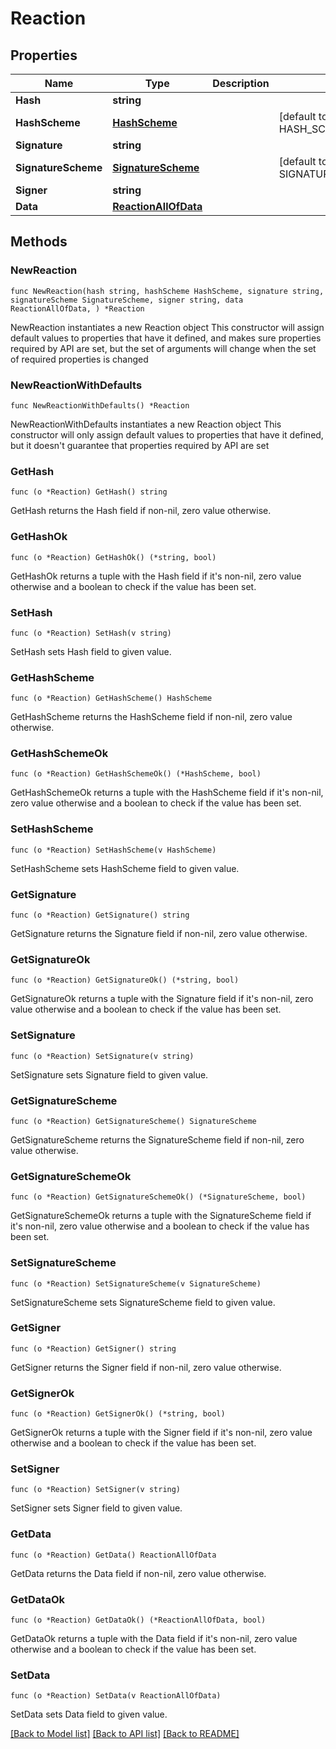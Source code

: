 # Reaction

## Properties

Name | Type | Description | Notes
------------ | ------------- | ------------- | -------------
**Hash** | **string** |  | 
**HashScheme** | [**HashScheme**](HashScheme.md) |  | [default to HASH_SCHEME_BLAKE3]
**Signature** | **string** |  | 
**SignatureScheme** | [**SignatureScheme**](SignatureScheme.md) |  | [default to SIGNATURE_SCHEME_ED25519]
**Signer** | **string** |  | 
**Data** | [**ReactionAllOfData**](ReactionAllOfData.md) |  | 

## Methods

### NewReaction

`func NewReaction(hash string, hashScheme HashScheme, signature string, signatureScheme SignatureScheme, signer string, data ReactionAllOfData, ) *Reaction`

NewReaction instantiates a new Reaction object
This constructor will assign default values to properties that have it defined,
and makes sure properties required by API are set, but the set of arguments
will change when the set of required properties is changed

### NewReactionWithDefaults

`func NewReactionWithDefaults() *Reaction`

NewReactionWithDefaults instantiates a new Reaction object
This constructor will only assign default values to properties that have it defined,
but it doesn't guarantee that properties required by API are set

### GetHash

`func (o *Reaction) GetHash() string`

GetHash returns the Hash field if non-nil, zero value otherwise.

### GetHashOk

`func (o *Reaction) GetHashOk() (*string, bool)`

GetHashOk returns a tuple with the Hash field if it's non-nil, zero value otherwise
and a boolean to check if the value has been set.

### SetHash

`func (o *Reaction) SetHash(v string)`

SetHash sets Hash field to given value.


### GetHashScheme

`func (o *Reaction) GetHashScheme() HashScheme`

GetHashScheme returns the HashScheme field if non-nil, zero value otherwise.

### GetHashSchemeOk

`func (o *Reaction) GetHashSchemeOk() (*HashScheme, bool)`

GetHashSchemeOk returns a tuple with the HashScheme field if it's non-nil, zero value otherwise
and a boolean to check if the value has been set.

### SetHashScheme

`func (o *Reaction) SetHashScheme(v HashScheme)`

SetHashScheme sets HashScheme field to given value.


### GetSignature

`func (o *Reaction) GetSignature() string`

GetSignature returns the Signature field if non-nil, zero value otherwise.

### GetSignatureOk

`func (o *Reaction) GetSignatureOk() (*string, bool)`

GetSignatureOk returns a tuple with the Signature field if it's non-nil, zero value otherwise
and a boolean to check if the value has been set.

### SetSignature

`func (o *Reaction) SetSignature(v string)`

SetSignature sets Signature field to given value.


### GetSignatureScheme

`func (o *Reaction) GetSignatureScheme() SignatureScheme`

GetSignatureScheme returns the SignatureScheme field if non-nil, zero value otherwise.

### GetSignatureSchemeOk

`func (o *Reaction) GetSignatureSchemeOk() (*SignatureScheme, bool)`

GetSignatureSchemeOk returns a tuple with the SignatureScheme field if it's non-nil, zero value otherwise
and a boolean to check if the value has been set.

### SetSignatureScheme

`func (o *Reaction) SetSignatureScheme(v SignatureScheme)`

SetSignatureScheme sets SignatureScheme field to given value.


### GetSigner

`func (o *Reaction) GetSigner() string`

GetSigner returns the Signer field if non-nil, zero value otherwise.

### GetSignerOk

`func (o *Reaction) GetSignerOk() (*string, bool)`

GetSignerOk returns a tuple with the Signer field if it's non-nil, zero value otherwise
and a boolean to check if the value has been set.

### SetSigner

`func (o *Reaction) SetSigner(v string)`

SetSigner sets Signer field to given value.


### GetData

`func (o *Reaction) GetData() ReactionAllOfData`

GetData returns the Data field if non-nil, zero value otherwise.

### GetDataOk

`func (o *Reaction) GetDataOk() (*ReactionAllOfData, bool)`

GetDataOk returns a tuple with the Data field if it's non-nil, zero value otherwise
and a boolean to check if the value has been set.

### SetData

`func (o *Reaction) SetData(v ReactionAllOfData)`

SetData sets Data field to given value.



[[Back to Model list]](../README.md#documentation-for-models) [[Back to API list]](../README.md#documentation-for-api-endpoints) [[Back to README]](../README.md)


